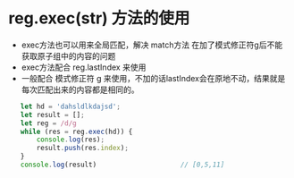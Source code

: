 # reg.exec(str) 方法的使用
 - exec方法也可以用来全局匹配，解决 match方法 在加了模式修正符g后不能获取原子组中的内容的问题
 - exec方法配合 reg.lastIndex 来使用
 - 一般配合 模式修正符 g 来使用，不加的话lastIndex会在原地不动，结果就是每次匹配出来的内容都是相同的。

 ```js
    let hd = 'dahsldlkdajsd';
    let result = [];
    let reg = /d/g
    while (res = reg.exec(hd)) {
        console.log(res);
        result.push(res.index);
    }
    console.log(result)                     // [0,5,11]
 ```